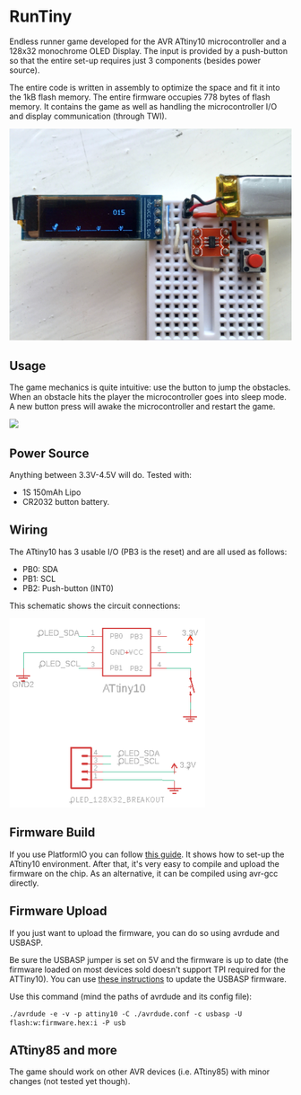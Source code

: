 # RunTiny
Endless runner game developed for the AVR ATtiny10 microcontroller and a 128x32 monochrome OLED Display.
The input is provided by a push-button so that the entire set-up requires just 3 components (besides power source).

The entire code is written in assembly to optimize the space and fit it into the 1kB flash memory. 
The entire firmware occupies 778 bytes of flash memory. It contains the game as well as handling the microcontroller I/O and display communication (through TWI).

![RunTiny - ATtiny10 Game](./assets/RunTiny_game.jpg)



## Usage
The game mechanics is quite intuitive: use the button to jump the obstacles.
When an obstacle hits the player the microcontroller goes into sleep mode. A new button press will awake the microcontroller and restart the game.
<div><img src="./assets/RunTiny.GIF" width=350px></div>

## Power Source
Anything between 3.3V-4.5V will do. 
Tested with:
- 1S 150mAh Lipo 
- CR2032 button battery.

## Wiring
The ATtiny10 has 3 usable I/O (PB3 is the reset) and are all used as follows:
- PB0: SDA
- PB1: SCL
- PB2: Push-button (INT0)

This schematic shows the circuit connections:
<div><img src="./assets/schematics.png" width=350px></div>

## Firmware Build
If you use PlatformIO you can follow [this guide](http://www.bitbanging.space/posts/attiny10-programming-platformio-terminal). It shows how to set-up the ATtiny10 environment. After that, it's very easy to compile and upload the firmware on the chip. 
As an alternative, it can be compiled using avr-gcc directly.

## Firmware Upload
If you just want to upload the firmware, you can do so using avrdude and USBASP. 

Be sure the USBASP jumper is set on 5V and the firmware is up to date (the firmware loaded on most devices sold doesn't support TPI required for the ATTiny10). You can use [these instructions](http://www.bitbanging.space/posts/usbasp-firmware-update) to update the USBASP firmware.

Use this command (mind the paths of avrdude and its config file):
```
./avrdude -e -v -p attiny10 -C ./avrdude.conf -c usbasp -U flash:w:firmware.hex:i -P usb
```

## ATtiny85 and more
The game should work on other AVR devices (i.e. ATtiny85) with minor changes (not tested yet though).
